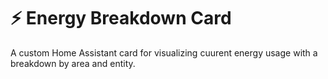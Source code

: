 # ⚡ Energy Breakdown Card

A custom Home Assistant card for visualizing cuurent energy usage with a breakdown by area and entity.
